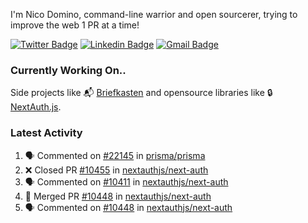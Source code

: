 
I'm Nico Domino, command-line warrior and open sourcerer, trying to improve the web 1 PR at a time!

[![Twitter Badge](https://img.shields.io/badge/-@ndom91-1ca0f1?style=flat-square&labelColor=1ca0f1&logo=twitter&logoColor=white&link=https://twitter.com/ndom91)](https://twitter.com/ndom91) [![Linkedin Badge](https://img.shields.io/badge/-ndom91-blue?style=flat-square&logo=Linkedin&logoColor=white&link=https://www.linkedin.com/in/ndom91/)](https://www.linkedin.com/in/ndom91/) [![Gmail Badge](https://img.shields.io/badge/-yo@ndo.dev-c14438?style=flat-square&logo=mail.ru&logoColor=white&link=mailto:yo@ndo.dev)](mailto:yo@ndo.dev)

### Currently Working On..

Side projects like 📬 [Briefkasten](https://briefkastenhq.com) and opensource libraries like 🔒 [NextAuth.js](https://github.com/nextauthjs/next-auth).

<!--START_SECTION_PROFILE_VIEWS:readme-info-->
<!--END_SECTION_PROFILE_VIEWS:readme-info-->

<!--START_SECTION_DAILY_COMMIT:readme-info-->
<!--END_SECTION_DAILY_COMMIT:readme-info-->

<!--START_SECTION_WEEKLY_COMMIT:readme-info-->
<!--END_SECTION_WEEKLY_COMMIT:readme-info-->

### Latest Activity

<!--START_SECTION:activity-->
1. 🗣 Commented on [#22145](https://github.com/prisma/prisma/issues/22145#issuecomment-2035226489) in [prisma/prisma](https://github.com/prisma/prisma)
2. ❌ Closed PR [#10455](https://github.com/nextauthjs/next-auth/pull/10455) in [nextauthjs/next-auth](https://github.com/nextauthjs/next-auth)
3. 🗣 Commented on [#10411](https://github.com/nextauthjs/next-auth/pull/10411#issuecomment-2031454181) in [nextauthjs/next-auth](https://github.com/nextauthjs/next-auth)
4. 🎉 Merged PR [#10448](https://github.com/nextauthjs/next-auth/pull/10448) in [nextauthjs/next-auth](https://github.com/nextauthjs/next-auth)
5. 🗣 Commented on [#10448](https://github.com/nextauthjs/next-auth/pull/10448#issuecomment-2028821581) in [nextauthjs/next-auth](https://github.com/nextauthjs/next-auth)
<!--END_SECTION:activity-->

